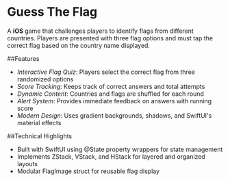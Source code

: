 # Guess The Flag

A **iOS** game that challenges players to identify flags from different countries. Players are presented with three flag options and must tap the correct flag based on the country name displayed.

##Features 

- *Interactive Flag Quiz*: Players select the correct flag from three randomized options
- *Score Tracking*: Keeps track of correct answers and total attempts
- *Dynamic Content*: Countries and flags are shuffled for each round
- *Alert System*: Provides immediate feedback on answers with running score
- *Modern Design*: Uses gradient backgrounds, shadows, and SwiftUI's material effects

##Technical Highlights

- Built with SwiftUI using @State property wrappers for state management
- Implements ZStack, VStack, and HStack for layered and organized layouts
- Modular FlagImage struct for reusable flag display
